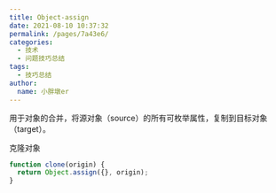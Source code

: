```yaml
---
title: Object-assign
date: 2021-08-10 10:37:32
permalink: /pages/7a43e6/
categories:
  - 技术
  - 问题技巧总结
tags:
  - 技巧总结
author:
  name: 小胖墩er
---
```

用于对象的合并，将源对象（source）的所有可枚举属性，复制到目标对象（target）。

克隆对象		  
```js
function clone(origin) {
  return Object.assign({}, origin);
}
```
